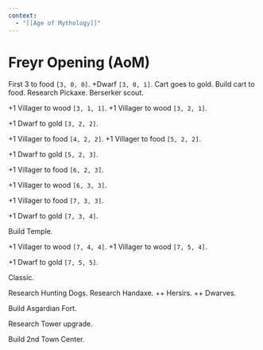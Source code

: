 ```yaml
---
context:
  - "[[Age of Mythology]]"
---
```


# Freyr Opening (AoM)

First 3 to food `[3, 0, 0]`.
+Dwarf `[3, 0, 1]`.
Cart goes to gold.
Build cart to food.
Research Pickaxe.
Berserker scout.

+1 Villager to wood `[3, 1, 1]`.
+1 Villager to wood `[3, 2, 1]`.

+1 Dwarf to gold `[3, 2, 2]`.

+1 Villager to food `[4, 2, 2]`.
+1 Villager to food `[5, 2, 2]`.

+1 Dwarf to gold `[5, 2, 3]`.

+1 Villager to food `[6, 2, 3]`.

+1 Villager to wood `[6, 3, 3]`.

+1 Villager to food `[7, 3, 3]`.

+1 Dwarf to gold `[7, 3, 4]`.

Build Temple.

+1 Villager to wood `[7, 4, 4]`.
+1 Villager to wood `[7, 5, 4]`.

+1 Dwarf to gold `[7, 5, 5]`.

Classic.

Research Hunting Dogs.
Research Handaxe.
++ Hersirs.
++ Dwarves.

Build Asgardian Fort.

Research Tower upgrade.

Build 2nd Town Center.
